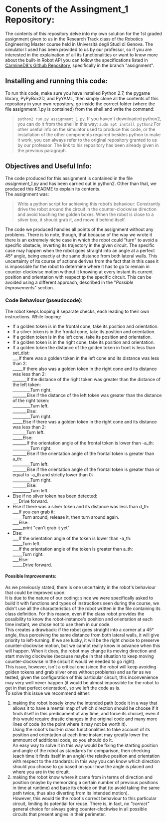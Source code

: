 Conents of the Assingment_1 Repository:
==========================================

The contents of this repository delve into my own solution for the 1st graded assignment given to us in the Research Track class of the Robotics Engineering Master course held in Università degli Studi di Genova. The simulator I used has been provided to us by our professor, so if you are interested in the explaination of all its functionalities or want to know more about the built-in Robot API you can follow the specifications listed in [CarmineD8's Github Repository](https://github.com/CarmineD8/python_simulator), specifically in the branch "assignment".

Installing and running this code:
------------------------------------

To run this code, make sure you have installed Python 2.7, the pygame library, PyPyBox2D, and PyYAML, then simply clone all the contents of this repository in your own repository, go inside the correct folder (where the file assignment_1.py is contained) from the shell and write the command: 
> `python2 run.py assignment_1.py`.
If you haven't downloaded python2, you can do it from the shell in this way:
> `sudo apt install python2`
For other useful info on the simulator used to produce this code, or the installation of the other components required besides python to make it work, you can always refer to the original repository granted to us by our professor. The link to his repository has been already given in the previous paragraph.

## Objectives and Useful Info:

The code produced for this assignment is contained in the file *assignment_1.py* and has been carried out in python2. Other than that, we produced this README to explain its contents.  
The assignment was:  
> Write a python script for achieving this robot’s behaviour:
> Constrantly drive the robot around the circuit in the counter-clockwise direction and
> avoid touching the golden boxes. When the robot is close to a silver box, it should 
> grab it, and move it behind itself.

The code we produced handles all points of the assignment without any problems. There is to note, though, that because of the way we wrote it there is an extremely niche case in which the robot could "turn" to avoid a specific obstacle, inverting its trajectory in the given circuit. The specific case may happen when the robot goes straight into an angle at a perfect 45° angle, being exactly at the same distance from both lateral walls. This uncertainty of its course of actions derives from the fact that in this case it is impossible for the robot to determine where it has to go to remain in counter-clockwise motion without it knowing at every instant its current position and orientation with respect tp the specific circuit. This can be avoided using a different approach, described in the "*Possible Improvements*" section.

### Code Behaviour (pseudocode):

The robot keeps looping 8 separate checks, each leading to their own instructions. 
While looping:
- If a golden token is in the frontal cone, take its position and orientation. 
- If a silver token is in the frontal cone, take its position and orientation.
- If a golden token is in the left cone, take its position and orientation. 
- If a golden token is in the right cone, take its position and orientation.
- If a golden token the distance of the golden token in front is less than set_dist:  
___If there was a golden token in the left cone and its distance was less than 2:  
_____If there also was a golden token in the right cone and its distance was less than 2:  
_______If the distance of the right token was greater than the distance of the left token:  
_________Turn right.  
_______Else if the distance of the left token was greater than the distance of the right token:  
_________Turn left.  
_______Else:  
_________Turn right.  
_____Else if there was a golden token in the right cone and its distance was less than 2:  
_______Turn left.  
_____Else:  
_______If the orientation angle of the frontal token is lower than -a_th:  
_________Turn right.  
_______Else if the orientation angle of the frontal token is greater than a_th:  
_________Turn left.  
_______Else if the orientation angle of the frontal token is greater than or equal to -a_th and strictly lower than 0:  
_________Turn right.  
_______Else:  
_________Turn left.  
- Else if no silver token has been detected:  
___Drive forward.  
- Else if there was a silver token and its distance was less than d_th:  
___If you can grab it:  
_____Turn around, release it, then turn around again.  
___Else:  
_____print "can't grab it yet"  
- Else:  
___If the orientation angle of the token is lower than -a_th:  
_____Turn left.  
___If the orientation angle of the token is greater than a_th:  
_____Turn right.  
___Else:  
_____Drive forward.

#### Possible Improvements:

As we previously stated, there is one uncertainty in the robot's behaviour that could be improved upon.  
It is due to the nature of our coding: since we were specifically asked to build it with functions and types of instructions seen during the course, we didn't use all the characteristics of the robot written in the file containing its class definition. For this reason, even if the class robot provides the possibility to know the robot-instance's position and orientation at each time instant, we chose not to use them in our code.  
This creates a drawback: if the robot goes straight into a corner at a 45° angle, thus perceiving the same distance from both lateral walls, it will give priority to left-turning. If we are lucky, it will be the right choice to preserve counter-clockwise motion, but we cannot really know in advance when this will happen. When it does, the robot may change its moving direction and start moving clockwise (because maybe in that situation to keep moving counter-clockwise in the circuit it would've needed to go right).  
This issue, however, isn't a critical one (since the robot will keep avoiding golden tokens and grab silver ones without problems) and as far as we tested, given the configuration of this particular circuit, this inconvenience may very well never happen (it would be almost impossible for the robot to get in that perfect orientation), so we left the code as is.  
To solve this issue we recommend either:
1. making the robot loosely know the intended path (code it in a way that allows it to have a mental map of which direction should he choose if it finds itself in this predicament at any time, and force its choice), even if this would require drastic changes in the original code and many more lines of code (to the point where it may not be worth it).  
Using the robot's built-in class functionalities to take account of its position and orientation at each time instant may greatly lower the ammount of additional code, so you should do it.  
An easy way to solve it in this way would be fixing the starting position and  angle of the robot as standards for comparison, then checking (each time it finds itself in an angle) the relative position and orientation with respect to the standards: in this way you can know which direction should you choose to go based on your how the angle is placed and where you are in the circuit.
2. making the robot know where it came from in terms of direction and position (maybe by memorizing a certain number of previous positions in time at runtime) and base its choice on that (to avoid taking the same path twice, thus also diverting from its intended motion).  
However, this would tie the robot's correct behaviour to this particular circuit, limiting its potential for reuse. There is, in fact, no *"correct"* general choice for always going counter-clockwise in all possible circuits that present angles in their perimeter.





